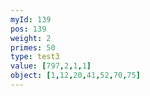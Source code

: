 ```yaml
---
myId: 139
pos: 139
weight: 2
primes: 50
type: test3
value: [797,2,1,1]
object: [1,12,20,41,52,70,75]
---
```

